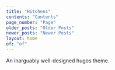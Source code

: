 ```yaml
---
title: "Hitchens"
contents: "Contents"
page_number: "Page"
older_posts: "Older Posts"
newer_posts: "Newer Posts"
layout: home
of: "of"
---
```


An inarguably well-designed hugos theme.
